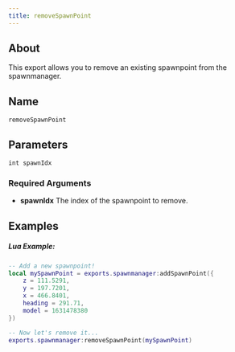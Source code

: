```yaml
---
title: removeSpawnPoint
---
```


## About
This export allows you to remove an existing spawnpoint from the spawnmanager.

## Name
```
removeSpawnPoint
```

## Parameters

```
int spawnIdx
```

### Required Arguments

- **spawnIdx** The index of the spawnpoint to remove.

Examples
--------

##### Lua Example:
```lua
-- Add a new spawnpoint!
local mySpawnPoint = exports.spawnmanager:addSpawnPoint({
    z = 111.5291,
    y = 197.7201,
    x = 466.8401,
    heading = 291.71,
    model = 1631478380
})

-- Now let's remove it...
exports.spawnmanager:removeSpawnPoint(mySpawnPoint)
```

